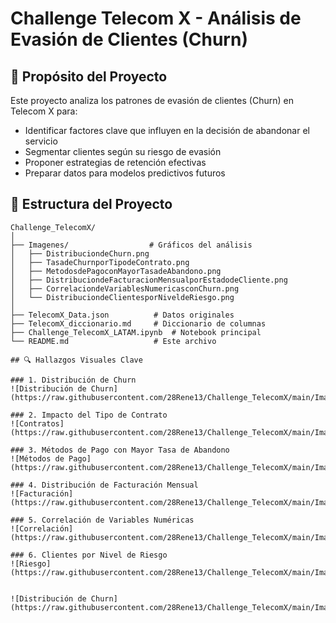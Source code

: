 # Challenge Telecom X - Análisis de Evasión de Clientes (Churn)

## 📌 Propósito del Proyecto

Este proyecto analiza los patrones de evasión de clientes (Churn) en Telecom X para:
- Identificar factores clave que influyen en la decisión de abandonar el servicio
- Segmentar clientes según su riesgo de evasión
- Proponer estrategias de retención efectivas
- Preparar datos para modelos predictivos futuros

## 📂 Estructura del Proyecto

```
Challenge_TelecomX/
│
├── Imagenes/                  # Gráficos del análisis
│   ├── DistribuciondeChurn.png
│   ├── TasadeChurnporTipodeContrato.png
│   ├── MetodosdePagoconMayorTasadeAbandono.png
│   ├── DistribuciondeFacturacionMensualporEstadodeCliente.png
│   ├── CorrelaciondeVariablesNumericasconChurn.png
│   └── DistribuciondeClientesporNiveldeRiesgo.png
│
├── TelecomX_Data.json          # Datos originales
├── TelecomX_diccionario.md     # Diccionario de columnas
├── Challenge_TelecomX_LATAM.ipynb  # Notebook principal
└── README.md                   # Este archivo

## 🔍 Hallazgos Visuales Clave

### 1. Distribución de Churn
![Distribución de Churn](https://raw.githubusercontent.com/28Rene13/Challenge_TelecomX/main/Imagenes/DistribuciondeChurn.png)

### 2. Impacto del Tipo de Contrato
![Contratos](https://raw.githubusercontent.com/28Rene13/Challenge_TelecomX/main/Imagenes/TasadeChurnporTipodeContrato.png)

### 3. Métodos de Pago con Mayor Tasa de Abandono
![Métodos de Pago](https://raw.githubusercontent.com/28Rene13/Challenge_TelecomX/main/Imagenes/MetodosdePagoconMayorTasadeAbandono.png)

### 4. Distribución de Facturación Mensual
![Facturación](https://raw.githubusercontent.com/28Rene13/Challenge_TelecomX/main/Imagenes/DistribuciondeFacturacionMensualporEstadodeCliente.png)

### 5. Correlación de Variables Numéricas
![Correlación](https://raw.githubusercontent.com/28Rene13/Challenge_TelecomX/main/Imagenes/CorrelaciondeVariablesNumericasconChurn.png)

### 6. Clientes por Nivel de Riesgo
![Riesgo](https://raw.githubusercontent.com/28Rene13/Challenge_TelecomX/main/Imagenes/DistribuciondeClientesporNiveldeRiesgo.png)


![Distribución de Churn](https://raw.githubusercontent.com/28Rene13/Challenge_TelecomX/main/Imagenes/DistribuciondeChurn.png)
